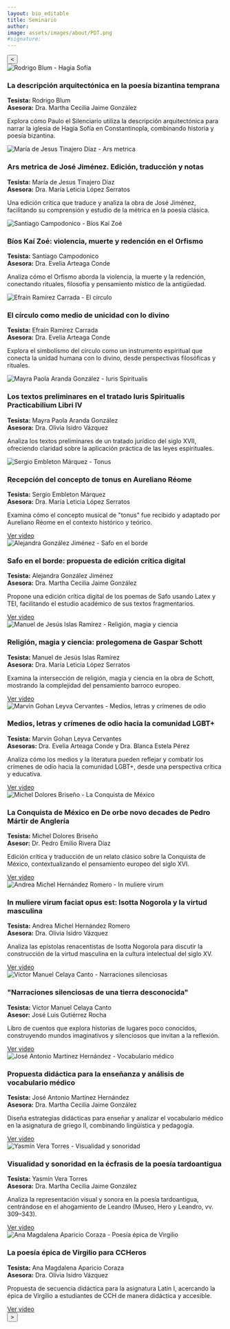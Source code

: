 ```yaml
---
layout: bio_editable
title: Seminario
author:
image: assets/images/about/PDT.png
#signature:
---
```


<!DOCTYPE html>
<html lang="es">
<head>
  <meta charset="UTF-8">
  <meta name="viewport" content="width=device-width, initial-scale=1.0">
  <title>Galería de Tesis - Desde Themyscira</title>
  <link rel="stylesheet" href="style.css">
  <link href="https://fonts.googleapis.com/css2?family=Cormorant+Garamond:wght@400;700&family=Poppins:wght@300;400;600&display=swap" rel="stylesheet">
</head>
<body>
  <section class="carousel-section">
    <div class="carousel-container">
      <button class="nav prev">&lt;</button>
      <div class="carousel-track">

 <!-- Sesión 1 -->
 <div class="carousel-card">
          <img src="assets/images/testimonial/7sesion.png" alt="Rodrigo Blum - Hagia Sofía">
          <h3>La descripción arquitectónica en la poesía bizantina temprana</h3>
          <p><strong>Tesista:</strong> Rodrigo Blum<br><strong>Asesora:</strong> Dra. Martha Cecilia Jaime González</p>
          <p>Explora cómo Paulo el Silenciario utiliza la descripción arquitectónica para narrar la iglesia de Hagia Sofía en Constantinopla, combinando historia y poesía bizantina.</p>
        </div>

<!-- Sesión 2 -->
<div class="carousel-card">
          <img src="assets/images/testimonial/7sesion.png" alt="María de Jesus Tinajero Díaz - Ars metrica">
          <h3>Ars metrica de José Jiménez. Edición, traducción y notas</h3>
          <p><strong>Tesista:</strong> María de Jesus Tinajero Díaz<br><strong>Asesora:</strong> Dra. María Leticia López Serratos</p>
          <p>Una edición crítica que traduce y analiza la obra de José Jiménez, facilitando su comprensión y estudio de la métrica en la poesía clásica.</p>
        </div>

 <!-- Sesión 3 -->
<div class="carousel-card">
          <img src="assets/images/testimonial/7sesion.png" alt="Santiago Campodonico - Bíos Kaí Zoé">
          <h3>Bíos Kaí Zoé: violencia, muerte y redención en el Orfismo</h3>
          <p><strong>Tesista:</strong> Santiago Campodonico<br><strong>Asesora:</strong> Dra. Evelia Arteaga Conde</p>
          <p>Analiza cómo el Orfismo aborda la violencia, la muerte y la redención, conectando rituales, filosofía y pensamiento místico de la antigüedad.</p>
        </div>

 <!-- Sesión 4 -->
 <div class="carousel-card">
          <img src="assets/images/testimonial/7sesion.png" alt="Efraín Ramírez Carrada - El círculo">
          <h3>El círculo como medio de unicidad con lo divino</h3>
          <p><strong>Tesista:</strong> Efraín Ramírez Carrada<br><strong>Asesora:</strong> Dra. Evelia Arteaga Conde</p>
          <p>Explora el simbolismo del círculo como un instrumento espiritual que conecta la unidad humana con lo divino, desde perspectivas filosóficas y rituales.</p>
        </div>

<!-- Sesión 5 -->
<div class="carousel-card">
          <img src="assets/images/testimonial/7sesion.png" alt="Mayra Paola Aranda González - Iuris Spiritualis">
          <h3>Los textos preliminares en el tratado Iuris Spiritualis Practicabilium Libri IV</h3>
          <p><strong>Tesista:</strong> Mayra Paola Aranda González<br><strong>Asesora:</strong> Dra. Olivia Isidro Vázquez</p>
          <p>Analiza los textos preliminares de un tratado jurídico del siglo XVII, ofreciendo claridad sobre la aplicación práctica de las leyes espirituales.</p>
        </div>

 <!-- Sesión 6 -->
 <div class="carousel-card">
          <img src="assets/images/testimonial/7sesion.png" alt="Sergio Embleton Márquez - Tonus">
          <h3>Recepción del concepto de tonus en Aureliano Réome</h3>
          <p><strong>Tesista:</strong> Sergio Embleton Márquez<br><strong>Asesora:</strong> Dra. María Leticia López Serratos</p>
          <p>Examina cómo el concepto musical de "tonus" fue recibido y adaptado por Aureliano Réome en el contexto histórico y teórico.</p>
          <a href="https://youtu.be/i6J0hoD5Od8?si=tATJb4KWGukmnFjW" target="_blank" class="btn-video">Ver video</a>
        </div>

 <!-- Sesión 7 -->
 <div class="carousel-card">
          <img src="assets/images/testimonial/7sesion.png" alt="Alejandra González Jiménez - Safo en el borde">
          <h3>Safo en el borde: propuesta de edición crítica digital</h3>
          <p><strong>Tesista:</strong> Alejandra González Jiménez<br><strong>Asesora:</strong> Dra. Martha Cecilia Jaime González</p>
          <p>Propone una edición crítica digital de los poemas de Safo usando Latex y TEI, facilitando el estudio académico de sus textos fragmentarios.</p>
          <a href="https://youtu.be/lCR7VZ4bPRI?si=_mkxbBWq0Qux_0r9" target="_blank" class="btn-video">Ver video</a>
        </div>

<!-- Sesión 8 -->
<div class="carousel-card">
          <img src="assets/images/testimonial/7sesion.png" alt="Manuel de Jesús Islas Ramírez - Religión, magia y ciencia">
          <h3>Religión, magia y ciencia: prolegomena de Gaspar Schott</h3>
          <p><strong>Tesista:</strong> Manuel de Jesús Islas Ramírez<br><strong>Asesora:</strong> Dra. María Leticia López Serratos</p>
          <p>Examina la intersección de religión, magia y ciencia en la obra de Schott, mostrando la complejidad del pensamiento barroco europeo.</p>
          <a href="https://youtu.be/B4_e3S0Z7sc?si=oGARIZJXet64Gcbg" target="_blank" class="btn-video">Ver video</a>
        </div>

<!-- Sesión 9 -->
<div class="carousel-card">
          <img src="assets/images/testimonial/7sesion.png" alt="Marvin Gohan Leyva Cervantes - Medios, letras y crímenes de odio">
          <h3>Medios, letras y crímenes de odio hacia la comunidad LGBT+</h3>
          <p><strong>Tesista:</strong> Marvin Gohan Leyva Cervantes<br><strong>Asesoras:</strong> Dra. Evelia Arteaga Conde y Dra. Blanca Estela Pérez</p>
          <p>Analiza cómo los medios y la literatura pueden reflejar y combatir los crímenes de odio hacia la comunidad LGBT+, desde una perspectiva crítica y educativa.</p>
          <a href="https://youtu.be/mXm00WOQAXs?si=NlNQ-_g2k5rpOEpS" target="_blank" class="btn-video">Ver video</a>
        </div>

<!-- Sesión 10 -->
 <div class="carousel-card">
          <img src="assets/images/testimonial/7sesion.png" alt="Michel Dolores Briseño - La Conquista de México">
          <h3>La Conquista de México en De orbe novo decades de Pedro Mártir de Anglería</h3>
          <p><strong>Tesista:</strong> Michel Dolores Briseño<br><strong>Asesor:</strong> Dr. Pedro Emilio Rivera Díaz</p>
          <p>Edición crítica y traducción de un relato clásico sobre la Conquista de México, contextualizando el pensamiento europeo del siglo XVI.</p>
          <a href="https://youtu.be/UVxpqnM0_Dw?si=hkPQ1ckvKtb6v4DI" target="_blank" class="btn-video">Ver video</a>
        </div>

<!-- Sesión 11 -->
<div class="carousel-card">
          <img src="assets/images/testimonial/7sesion.png" alt="Andrea Michel Hernández Romero - In muliere virum">
          <h3>In muliere virum faciat opus est: Isotta Nogorola y la virtud masculina</h3>
          <p><strong>Tesista:</strong> Andrea Michel Hernández Romero<br><strong>Asesora:</strong> Dra. Olivia Isidro Vázquez</p>
          <p>Analiza las epístolas renacentistas de Isotta Nogorola para discutir la construcción de la virtud masculina en la cultura intelectual del siglo XV.</p>
          <a href="https://youtu.be/EdG8reHEQWE?si=1kwz9LbjTiFknj1L" target="_blank" class="btn-video">Ver video</a>
        </div>

<!-- Sesión 12 -->
<div class="carousel-card">
          <img src="assets/images/testimonial/7sesion.png" alt="Víctor Manuel Celaya Canto - Narraciones silenciosas">
          <h3>"Narraciones silenciosas de una tierra desconocida"</h3>
          <p><strong>Tesista:</strong> Víctor Manuel Celaya Canto<br><strong>Asesor:</strong> José Luis Gutiérrez Rocha</p>
          <p>Libro de cuentos que explora historias de lugares poco conocidos, construyendo mundos imaginativos y silenciosos que invitan a la reflexión.</p>
          <a href="https://youtu.be/LFIzc10g1Fg?si=wrtS1wchPLojGHq5" target="_blank" class="btn-video">Ver video</a>
        </div>

 <!-- Sesión 13 -->
 <div class="carousel-card">
          <img src="assets/images/testimonial/7sesion.png" alt="José Antonio Martínez Hernández - Vocabulario médico">
          <h3>Propuesta didáctica para la enseñanza y análisis de vocabulario médico</h3>
          <p><strong>Tesista:</strong> José Antonio Martínez Hernández<br><strong>Asesora:</strong> Dra. Martha Cecilia Jaime González</p>
          <p>Diseña estrategias didácticas para enseñar y analizar el vocabulario médico en la asignatura de griego II, combinando lingüística y pedagogía.</p>
          <a href="https://youtu.be/N-g-9b1m4s8?si=hDQ3FXVUZHVar4m6" target="_blank" class="btn-video">Ver video</a>
        </div>

 <!-- Sesión 14 -->
 <div class="carousel-card">
          <img src="assets/images/testimonial/7sesion.png" alt="Yasmín Vera Torres - Visualidad y sonoridad">
          <h3>Visualidad y sonoridad en la écfrasis de la poesía tardoantigua</h3>
          <p><strong>Tesista:</strong> Yasmín Vera Torres<br><strong>Asesora:</strong> Dra. Martha Cecilia Jaime González</p>
          <p>Analiza la representación visual y sonora en la poesía tardoantigua, centrándose en el ahogamiento de Leandro (Museo, Hero y Leandro, vv. 309–343).</p>
          <a href="https://youtu.be/CssT9A4iD28?si=X9uGqeq4UT_O-ugt" target="_blank" class="btn-video">Ver video</a>
        </div>

<!-- Sesión 15 -->
 <div class="carousel-card">
          <img src="assets/images/testimonial/7sesion.png" alt="Ana Magdalena Aparicio Coraza - Poesía épica de Virgilio">
          <h3>La poesía épica de Virgilio para CCHeros</h3>
          <p><strong>Tesista:</strong> Ana Magdalena Aparicio Coraza<br><strong>Asesora:</strong> Dra. Olivia Isidro Vázquez</p>
          <p>Propuesta de secuencia didáctica para la asignatura Latín I, acercando la épica de Virgilio a estudiantes de CCH de manera didáctica y accesible.</p>
          <a href="https://youtu.be/3AuvrWr_vMI?si=t-78pKtYxru3eA2e" target="_blank" class="btn-video">Ver video</a>
        </div>

 </div>
      <button class="nav next">&gt;</button>
    </div>

  </section>

  <script src="script.js"></script>
</body>
</html>
